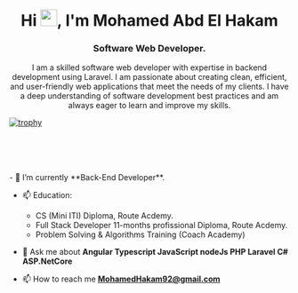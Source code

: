 <h1 align="center">Hi <img src="https://raw.githubusercontent.com/MartinHeinz/MartinHeinz/master/wave.gif" width="30px">, I'm Mohamed Abd El Hakam</h1>
<h3 align="center">Software Web Developer.</h3>
<p align="center">
  I am a skilled software web developer with expertise in backend development using Laravel. I am passionate about creating clean, efficient, and user-friendly web applications that meet the needs of my clients. I have a deep understanding of software development best practices and am always eager to learn and improve my skills.
</p>

[![trophy](https://github-profile-trophy.vercel.app/?username=MohamedHakam&rank=S,AAA)](https://github.com/ryo-ma/github-profile-trophy)

<br>
<br>

<br>
<br>
- 🌱 I’m currently **Back-End Developer**.

- 📫	Education:
    - CS (Mini ITI) Diploma, Route Acdemy.
    - Full Stack Developer 11-months profissional Diploma, Route Acdemy.
    - Problem Solving & Algorithms Training (Coach Academy)

- 💬 Ask me about **Angular Typescript JavaScript nodeJs PHP Laravel C# ASP.NetCore**
- 📫 How to reach me **MohamedHakam92@gmail.com**

<!--
**MohamedHakam/MohamedHakam** is a ✨ _special_ ✨ repository because its `README.md` (this file) appears on your GitHub profile.

Here are some ideas to get you started:

- 🔭 I’m currently working on ...
- 🌱 I’m currently learning ...
- 👯 I’m looking to collaborate on ...
- 🤔 I’m looking for help with ...
- 💬 Ask me about ...
- 📫 How to reach me: ...
- 😄 Pronouns: ...
- ⚡ Fun fact: ...
-->
